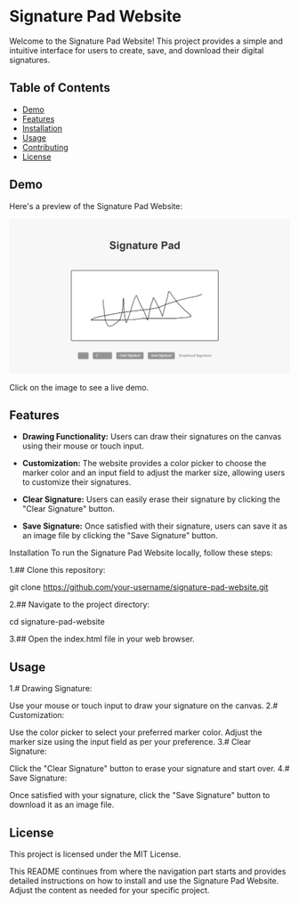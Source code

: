 
# Signature Pad Website

Welcome to the Signature Pad Website! This project provides a simple and intuitive interface for users to create, save, and download their digital signatures.

## Table of Contents

- [Demo](#demo)
- [Features](#features)
- [Installation](#installation)
- [Usage](#usage)
- [Contributing](#contributing)
- [License](#license)

## Demo

Here's a preview of the Signature Pad Website:

[![Signature Pad Website Demo](image.png)](https://nagriksignature.netlify.app)

Click on the image to see a live demo.

## Features

- **Drawing Functionality:** Users can draw their signatures on the canvas using their mouse or touch input.
  
- **Customization:** The website provides a color picker to choose the marker color and an input field to adjust the marker size, allowing users to customize their signatures.
  
- **Clear Signature:** Users can easily erase their signature by clicking the "Clear Signature" button.
  
- **Save Signature:** Once satisfied with their signature, users can save it as an image file by clicking the "Save Signature" button.

Installation
To run the Signature Pad Website locally, follow these steps:

1.## Clone this repository:

git clone https://github.com/your-username/signature-pad-website.git

2.## Navigate to the project directory:

cd signature-pad-website

3.## Open the index.html file in your web browser.

## Usage
1.# Drawing Signature:

Use your mouse or touch input to draw your signature on the canvas.
2.# Customization:

Use the color picker to select your preferred marker color.
Adjust the marker size using the input field as per your preference.
3.# Clear Signature:

Click the "Clear Signature" button to erase your signature and start over.
4.# Save Signature:

Once satisfied with your signature, click the "Save Signature" button to download it as an image file.

## License
This project is licensed under the MIT License.

This README continues from where the navigation part starts and provides detailed instructions on how to install and use the Signature Pad Website. Adjust the content as needed for your specific project.

